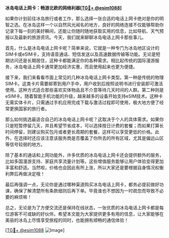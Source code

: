 **冰岛电话上网卡：畅游北欧的网络利器[[TG💪+ @esim1088](https://t.me/s/esim1088)]**

如果你计划前往冰岛旅行或者工作，那么选择一张合适的电话上网卡绝对是你的明智之选。在冰岛这样一个以自然风光闻名的地方，良好的网络连接不仅能够帮助你记录下每一刻的美好瞬间，还能让你随时随地获取实用的信息，比如导航、天气预报以及最新的旅游资讯。今天，我们就来聊聊冰岛电话上网卡那些事儿。

首先，什么是冰岛电话上网卡呢？简单来说，它就是一种专门为冰岛地区设计的SIM卡或eSIM卡，支持语音通话、短信发送以及高速数据传输等功能。无论是短期访问还是长期居住，这种卡都能满足你的各种需求。相比起传统的国际漫游服务，冰岛电话上网卡通常更加经济实惠，而且使用起来也更为便捷。

接下来，我们来看看市面上常见的几种冰岛电话上网卡类型。第一种是传统的物理SIM卡。这类卡片需要邮寄到用户手中，用户收到后按照说明书进行安装即可激活使用。这种方式适合那些喜欢实体物品且不介意等待几天时间的人群。第二种则是eSIM卡。随着智能手机功能的升级，越来越多的设备开始支持eSIM技术。这种卡无需实体卡片，只需通过手机应用完成下载与激活过程即可使用，极大地方便了经常更换国家的旅行者。

那么如何挑选最适合自己的冰岛电话上网卡呢？这取决于个人的具体需求。如果你只是短暂停留几天，并且希望节省成本，可以选择按日计费的套餐；而如果打算长时间停留，则建议购买包月或者更长周期的套餐，这样可以享受更低的价格。此外，在选择时还应该注意该服务商是否覆盖了你所去的所有区域，尤其是偏远山区等信号较弱的地方。

除了基本的通话和上网功能外，许多优质的冰岛电话上网卡还会提供额外的服务，比如多国漫游支持、家庭共享流量计划等。这些增值服务能够让用户体验变得更加丰富和舒适。当然啦，价格也会因此有所上涨，所以大家还是要根据自身情况权衡利弊后再做决定哦！

最后再强调一点，无论你是通过哪种渠道购买冰岛电话上网卡，都务必提前做好功课，确保了解清楚所有条款细则后再下单。毕竟谁也不想因为一时疏忽而导致不必要的麻烦嘛！

总之，无论是为了方便交流还是保持在线状态，一张优质的冰岛电话上网卡都是每位游客不可或缺的好伙伴。希望本文能为大家提供更多有用的信息，让大家能够在美丽的冰岛上尽情享受旅程的同时，也能拥有顺畅的通信体验！

[[TG💪+ @esim1088](https://t.me/s/esim1088) ![Image](https://i.postimg.cc/4NQfJmqS/Snipaste-2025-05-13-00-14-12.png)]